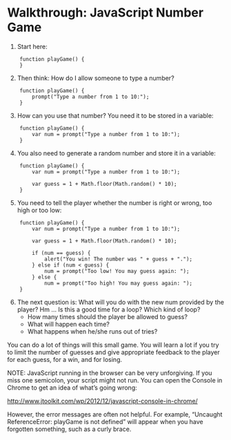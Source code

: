 Walkthrough: JavaScript Number Game
===================================

1. Start here:

```
    function playGame() {
    }
```

2. Then think: How do I allow someone to type a number?

```
    function playGame() {
        prompt("Type a number from 1 to 10:");
    }
```

3. How can you use that number? You need it to be stored in a variable:

```
    function playGame() {
        var num = prompt("Type a number from 1 to 10:");
    }
```

4. You also need to generate a random number and store it in a variable:

```
    function playGame() {
        var num = prompt("Type a number from 1 to 10:");
        
        var guess = 1 + Math.floor(Math.random() * 10);
    }
```

5. You need to tell the player whether the number is right or wrong, too high or too low:

```
    function playGame() {
        var num = prompt("Type a number from 1 to 10:");
        
        var guess = 1 + Math.floor(Math.random() * 10);
        
        if (num == guess) {
    		alert("You win! The number was " + guess + ".");
        } else if (num < guess) {
    		num = prompt("Too low! You may guess again: ");
        } else {
    		num = prompt("Too high! You may guess again: ");
    }
```

6. The next question is: What will you do with the new num provided by the player? Hm … Is this a good time for a loop? Which kind of loop?
	+ How many times should the player be allowed to guess?
	+ What will happen each time?
	+ What happens when he/she runs out of tries? 

You can do a lot of things will this small game. You will learn a lot if you try to limit the number of guesses and give appropriate feedback to the player for each guess, for a win, and for losing.

NOTE: JavaScript running in the browser can be very unforgiving. If you miss one semicolon, your script might not run. You can open the Console in Chrome to get an idea of what’s going wrong:

<http://www.jtoolkit.com/wp/2012/12/javascript-console-in-chrome/>

However, the error messages are often not helpful. For example, “Uncaught ReferenceError: playGame is not defined” will appear when you have forgotten something, such as a curly brace.
